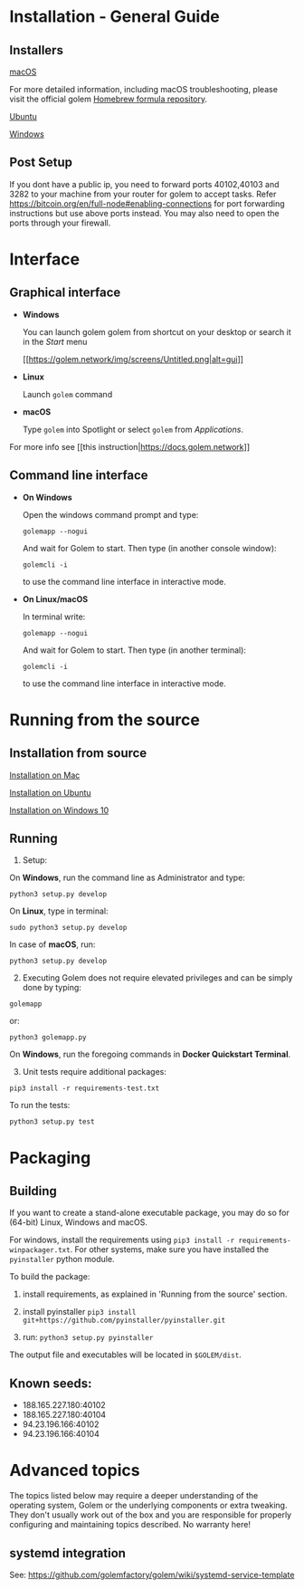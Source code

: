 
# Installation - General Guide

## Installers

[macOS](MacOS/Installation-on-Mac.md)

For more detailed information, including macOS troubleshooting, please visit the official golem 
[Homebrew formula repository](https://github.com/golemfactory/homebrew-golem).

[Ubuntu](Ubuntu/Installation-on-Ubuntu.md)

[Windows](Windows/Installation-on-Windows.md)

## Post Setup

If you dont have a public ip, you need to forward ports 40102,40103 and 3282 to your machine from your router for golem to accept tasks.
Refer 
https://bitcoin.org/en/full-node#enabling-connections for port forwarding instructions but use above ports instead.
You may also need to open the ports through your firewall.

# Interface

## Graphical interface

   - **Windows**

      You can launch golem golem from shortcut on your desktop or search it in the _Start_ menu

      [[https://golem.network/img/screens/Untitled.png|alt=gui]]

   - **Linux**

      Launch `golem` command

   - **macOS**

      Type `golem` into Spotlight or select `golem` from _Applications_.

For more info see [[this instruction|https://docs.golem.network]]

## Command line interface

   - **On Windows**

      Open the windows command prompt and type: 

      `golemapp --nogui`

      And wait for Golem to start. Then type (in another console window):

      `golemcli -i`

      to use the command line interface in interactive mode.

   - **On Linux/macOS**

      In terminal write:

      `golemapp --nogui`

      And wait for Golem to start. Then type (in another terminal):

      `golemcli -i`

      to use the command line interface in interactive mode.


# Running from the source

## Installation from source

[Installation on Mac](MacOS/Installation-from-source-on-macOS.md)

[Installation on Ubuntu](Ubuntu/Installation-from-source-on-Ubuntu.md)

[Installation on Windows 10](Windows/Installation-from-source-on-Windows.md)

## Running

1. Setup:

  On **Windows**, run the command line as Administrator and type:

  `python3 setup.py develop`

  On **Linux**, type in terminal:

  `sudo python3 setup.py develop`

  In case of **macOS**, run:
  
  `python3 setup.py develop`

2. Executing Golem does not require elevated privileges and can be simply done by typing:

  `golemapp`

  or:

  `python3 golemapp.py`

  On **Windows**, run the foregoing commands in **Docker Quickstart Terminal**.

3. Unit tests require additional packages:

  `pip3 install -r requirements-test.txt`

  To run the tests:

  `python3 setup.py test`

# Packaging

## Building

If you want to create a stand-alone executable package, you may do so for (64-bit) Linux, Windows and macOS. 

For windows, install the requirements using `pip3 install -r requirements-winpackager.txt`. For other systems, make sure you have installed the `pyinstaller` python module.

To build the package:

1) install requirements, as explained in 'Running from the source' section.

2) install pyinstaller `pip3 install git+https://github.com/pyinstaller/pyinstaller.git`

3) run: `python3 setup.py pyinstaller`

The output file and executables will be located in `$GOLEM/dist`.

## Known seeds: 
   - 188.165.227.180:40102
   - 188.165.227.180:40104
   - 94.23.196.166:40102
   - 94.23.196.166:40104


# Advanced topics

The topics listed below may require a deeper understanding of the operating system, Golem or the underlying components or extra tweaking. They don't usually work out of the box and you are responsible for properly configuring and maintaining topics described. No warranty here!

## systemd integration
See: https://github.com/golemfactory/golem/wiki/systemd-service-template